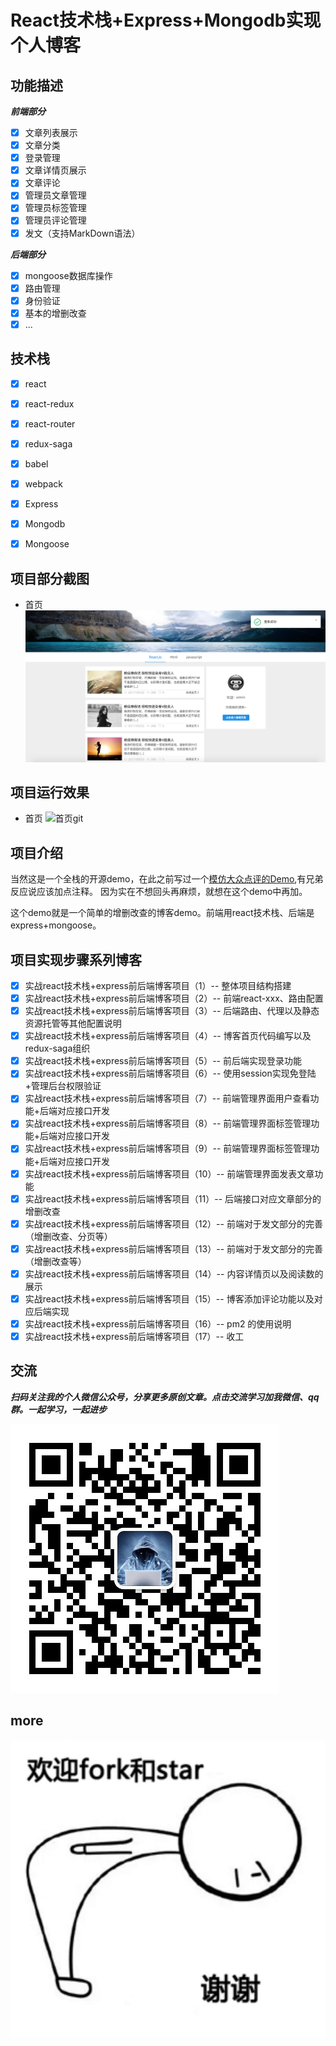 # React技术栈+Express+Mongodb实现个人博客

## 功能描述

***前端部分***

- [x] 文章列表展示
- [x] 文章分类
- [x] 登录管理
- [x] 文章详情页展示
- [x] 文章评论
- [x] 管理员文章管理
- [x] 管理员标签管理
- [x] 管理员评论管理
- [x] 发文（支持MarkDown语法）

***后端部分***
- [x] mongoose数据库操作
- [x] 路由管理
- [x] 身份验证
- [x] 基本的增删改查
- [x] ...

## 技术栈
- [x] react
- [x] react-redux
- [x] react-router
- [x] redux-saga
- [x] babel
- [x] webpack
- [x] Express
- [x] Mongodb
- [x] Mongoose


## 项目部分截图
- 首页
![index](./record/index_1.png)
## 项目运行效果
- 首页
![首页git](./record/2017-09-28%2010_25_45.gif)

## 项目介绍
当然这是一个全栈的开源demo，在此之前写过一个[模仿大众点评的Demo](https://github.com/Nealyang/React-Fullstack-Dianping-Demo),有兄弟反应说应该加点注释。
因为实在不想回头再麻烦，就想在这个demo中再加。

这个demo就是一个简单的增删改查的博客demo。前端用react技术栈、后端是express+mongoose。


## 项目实现步骤系列博客

- [x] 实战react技术栈+express前后端博客项目（1）-- 整体项目结构搭建
- [x] 实战react技术栈+express前后端博客项目（2）-- 前端react-xxx、路由配置
- [x] 实战react技术栈+express前后端博客项目（3）-- 后端路由、代理以及静态资源托管等其他配置说明
- [x] 实战react技术栈+express前后端博客项目（4）-- 博客首页代码编写以及redux-saga组织
- [x] 实战react技术栈+express前后端博客项目（5）-- 前后端实现登录功能
- [x] 实战react技术栈+express前后端博客项目（6）-- 使用session实现免登陆+管理后台权限验证
- [x] 实战react技术栈+express前后端博客项目（7）-- 前端管理界面用户查看功能+后端对应接口开发
- [x] 实战react技术栈+express前后端博客项目（8）-- 前端管理界面标签管理功能+后端对应接口开发
- [x] 实战react技术栈+express前后端博客项目（9）-- 前端管理界面标签管理功能+后端对应接口开发
- [x] 实战react技术栈+express前后端博客项目（10）-- 前端管理界面发表文章功能
- [x] 实战react技术栈+express前后端博客项目（11）-- 后端接口对应文章部分的增删改查
- [x] 实战react技术栈+express前后端博客项目（12）-- 前端对于发文部分的完善（增删改查、分页等）
- [x] 实战react技术栈+express前后端博客项目（13）-- 前端对于发文部分的完善（增删改查等）
- [x] 实战react技术栈+express前后端博客项目（14）-- 内容详情页以及阅读数的展示
- [x] 实战react技术栈+express前后端博客项目（15）-- 博客添加评论功能以及对应后端实现
- [x] 实战react技术栈+express前后端博客项目（16）-- pm2 的使用说明
- [x] 实战react技术栈+express前后端博客项目（17）-- 收工

## 交流

***扫码关注我的个人微信公众号，分享更多原创文章。点击交流学习加我微信、qq群。一起学习，一起进步***

![wx](./record/wx.jpg)

## more

![forkorstar](./record/forkStar.png)


